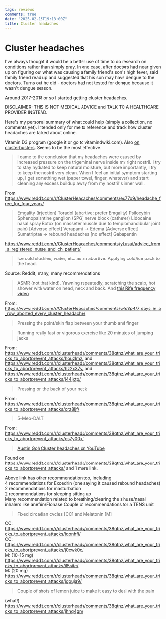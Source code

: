 ```yaml
---
tags: reviews
comments: true
date: "2025-02-13T19:13:00Z"
title: Cluster headaches
---
```


# Cluster headaches

I've always thought it would be a better use of time to do research on conditions rather than simply pray. In one case, after doctors had near given up on figuring out what was causing a family friend's son's high fever, said family friend read up and suggested that his son may have dengue to the doctors. Turns out he did - doctors had not tested for dengue because it wasn't dengue season.

Around 2017-2018 or so I started getting cluster headaches.

DISCLAIMER: THIS IS NOT MEDICAL ADVICE and TALK TO A HEALTHCARE PROVIDER INSTEAD.

Here's my personal summary of what could help (simply a collection, no comments  yet). Intended only for me to reference and track how cluster headaches are talked about online.

Vitamin D3 program (google it or go to vitamindwiki.com). Also [on clusterbusters](https://clusterbusters.org/resource/d3-vitamin-therapy-and-loading-details/). Seems to be the most effective.

> I came to the conclusion that my headaches were caused by increased pressure on the trigeminal nerve inside my right nostril. I try to stay hydrated to keep natural moisture, but more importantly, I try to keep the nostril very clean. When I feel an initial symptom starting up, I get something wet (paper towel, finger, whatever) and start cleaning any excess buildup away from my nostril's inner wall.

From https://www.reddit.com/r/ClusterHeadaches/comments/ec77o9/headache_free_for_four_years/

> Emgality (injection)
> Toradol (abortive; prefer Emgality)
> Psilocybin
> Sphenopalantine ganglion (SPG) nerve block (catheter)
> Lidocaine nasal spray
> Botox (on masseter muscle due to tempromandibular joint pain)
> [Adverse effect] Verapamil -> Edema
> [Adverse effect] Sumatriptan -> rebound headaches
> [no effect] Gabapentin

https://www.reddit.com/r/ClusterHeadaches/comments/ykusui/advice_from_a_registered_nurse_and_ch_patient/

> Ice cold slushies, water, etc. as an abortive. Applying cold/ice pack to the head.

Source: Reddit, many, many recommendations

> ASMR (not that kind). Yawning repeatedly, scratching the scalp, hot shower with water on head, neck and back. And [this Rife frequency video](https://www.youtube.com/watch?v=KO6535-Qax8)

From: https://www.reddit.com/r/ClusterHeadaches/comments/wfs3p4/7_days_in_a_row_aborted_every_cluster_headache/

> Pressing the point/skin flap between your thumb and finger

> Running really fast or vigorous exercise like 20 minutes of jumping jacks

From: https://www.reddit.com/r/clusterheads/comments/38qtnz/what_are_your_tricks_to_abortprevent_attacks/houzlmz/ and https://www.reddit.com/r/clusterheads/comments/38qtnz/what_are_your_tricks_to_abortprevent_attacks/hz2x37v/ and https://www.reddit.com/r/clusterheads/comments/38qtnz/what_are_your_tricks_to_abortprevent_attacks/j44jxtp/

> Pressing on the back of your neck

From: https://www.reddit.com/r/clusterheads/comments/38qtnz/what_are_your_tricks_to_abortprevent_attacks/crz8ljf/

> 5-Meo-DALT

From: https://www.reddit.com/r/clusterheads/comments/38qtnz/what_are_your_tricks_to_abortprevent_attacks/cs7y00x/

> [Austin Goh Cluster headaches on YouTube
](https://www.youtube.com/watch?v=uA6i338wX2E)

Found on https://www.reddit.com/r/clusterheads/comments/38qtnz/what_are_your_tricks_to_abortprevent_attacks/ and 1 more link.  

Above link has other recommendation too, including  
4 recommendations for Excedrin (one saying it caused rebound headaches)  
2 recommendations for masturbation  
2 recommendations for sleeping sitting up  
Many recommendation related to breathing/clearing the sinuse/nasal inhalers ilke anefrin/Flonase
Couple of recommendations for a TENS unit

> Fixed circadian cycles [CC] and Melatonin [M]

CC: https://www.reddit.com/r/clusterheads/comments/38qtnz/what_are_your_tricks_to_abortprevent_attacks/iqonhfi/  
CC: https://www.reddit.com/r/clusterheads/comments/38qtnz/what_are_your_tricks_to_abortprevent_attacks/j0cwk0c/  
M: (10-15 mg) https://www.reddit.com/r/clusterheads/comments/38qtnz/what_are_your_tricks_to_abortprevent_attacks/il5sitc/  
M: (20 mg) https://www.reddit.com/r/clusterheads/comments/38qtnz/what_are_your_tricks_to_abortprevent_attacks/jgouja9/


> Couple of shots of lemon juice to make it easy to deal with the pain

(what!) https://www.reddit.com/r/clusterheads/comments/38qtnz/what_are_your_tricks_to_abortprevent_attacks/jhnq4gn/
